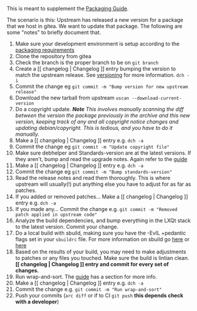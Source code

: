 This is meant to supplement the [Packaging Guide](https://phab.lubuntu.me/w/packaging/packaging-guide/).

The scenario is this: Upstream has released a new version for a package that we host in gitea. We want to update that package. The following are some "notes" to briefly document that.



1. Make sure your development environment is setup according to the [packaging requirements](https://git.lubuntu.me/lubuntu-wiki/wiki/wiki/Packaging-Requirements)
1. Clone the repository from gitea
1. Check the branch is the proper branch to be on `git branch`
1. Create a [[ changelog | Changelog ]] entry bumping the version to match the upstream release. See [versioning](https://phab.lubuntu.me/w/packaging/packaging-versions/) for more information. `dch -i`
1. Commit the change eg `git commit -m "Bump version for new upstream release"`
1. Download the new tarball from upstream `uscan --download-current-version`
1. Do a copyright update.  ***Note** This involves manually scanning the diff between the version the package previously in the archive and this new version, keeping track of any and all copyright notice changes and updating debian/copyright. This is tedious, and you have to do it manually.*
1. Make a [[ changelog | Changelog ]] entry e.g. `dch -a`
1. Commit the change eg `git commit -m "Update copyright file"`
1. Make sure debhelper and Standards-version are at the latest versions. If they aren't, bump and read the upgrade notes. Again refer to the [guide](https://phab.lubuntu.me/w/packaging/packaging-guide/)
1. Make a [[ changelog | Changelog ]] entry e.g. `dch -a`
1. Commit the change eg `git commit -m "Bump standards-version"`
1.  Read the release notes and read them thoroughly. This is where upstream will usually(!) put anything else you have to adjust for as far as patches. 
1. If you added or removed patches... Make a [[ changelog | Changelog ]] entry e.g. `dch -a`
1. If you made any... Commit the change e.g. `git commit -m "Removed patch applied in upstream code"`
1. Analyze the build dependencies, and bump everything in the LXQt stack to the latest version. Commit your change.
1. Do a local build with sbuild, making sure you have the -EvIL +pedantic flags set in your `sbuildrc` file. For more information on sbuild go [here](https://wiki.ubuntu.com/SimpleSbuild) or [here](https://wiki.debian.org/sbuild)
1. Based on the results of your build, you may need to make adjustments to patches or any files you touched. Make sure the build is lintian clean. **[[ changelog | Changelog ]] entry and commit for every set of changes.**
1. Run wrap-and-sort. The [guide](https://phab.lubuntu.me/w/packaging/packaging-guide/) has a section for more info.
1. Make a [[ changelog | Changelog ]] entry e.g. `dch -a`
1. Commit the change e.g. `git commit -m "Run wrap-and-sort"`
1. Push your commits (`arc diff` or if to CI `git push` **this depends check with a developer**)